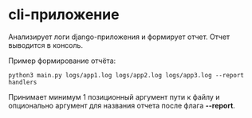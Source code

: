 # cli-приложение

Анализирует логи django-приложения и формирует отчет. Отчет выводится в консоль.

Пример формирование отчёта:
```
python3 main.py logs/app1.log logs/app2.log logs/app3.log --report handlers
```

Принимает минимум 1 позиционный аргумент пути к файлу и опционально 
аргумент для названия отчета после флага **--report**.
